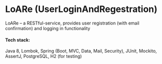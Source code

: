 # LoARe (UserLoginAndRegestration)
LoARe – a RESTful-service, provides user registration (with email confirmation) and logging in functionality
#### Tech stack:
Java 8, Lombok, Spring (Boot, MVC, Data, Mail, Security), JUnit, Mockito, AssertJ, PostgreSQL, H2 (for testing)
